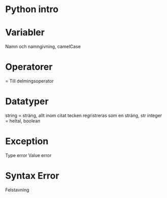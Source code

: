# Python intro

# Variabler

Namn och namngivning, camelCase

# Operatorer

= Till delmingsoperator

# Datatyper

string = sträng, allt inom citat tecken regristreras som en sträng, str
integer = heltal, 
boolean

# Exception
Type error
Value error

# Syntax Error
Felstavning
